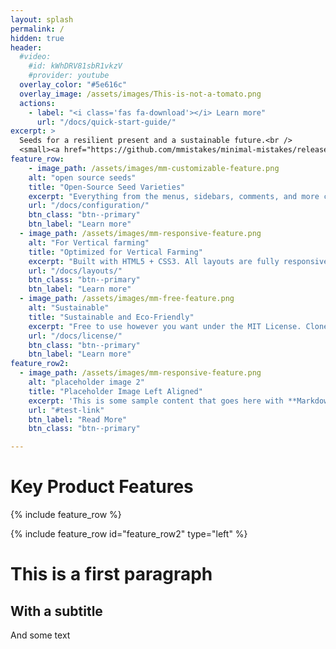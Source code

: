 ```yaml
---
layout: splash
permalink: /
hidden: true
header:
  #video:
    #id: kWhDRV81sbR1vkzV
    #provider: youtube
  overlay_color: "#5e616c"
  overlay_image: /assets/images/This-is-not-a-tomato.png
  actions:
    - label: "<i class='fas fa-download'></i> Learn more"
      url: "/docs/quick-start-guide/"
excerpt: >
  Seeds for a resilient present and a sustainable future.<br />
  <small><a href="https://github.com/mmistakes/minimal-mistakes/releases/tag/4.26.2">Latest release v4.26.2</a></small>
feature_row:
    - image_path: /assets/images/mm-customizable-feature.png
    alt: "open source seeds"
    title: "Open-Source Seed Varieties"
    excerpt: "Everything from the menus, sidebars, comments, and more can be configured or set with YAML Front Matter."
    url: "/docs/configuration/"
    btn_class: "btn--primary"
    btn_label: "Learn more"
  - image_path: /assets/images/mm-responsive-feature.png
    alt: "For Vertical farming"
    title: "Optimized for Vertical Farming"
    excerpt: "Built with HTML5 + CSS3. All layouts are fully responsive with helpers to augment your content."
    url: "/docs/layouts/"
    btn_class: "btn--primary"
    btn_label: "Learn more"
  - image_path: /assets/images/mm-free-feature.png
    alt: "Sustainable"
    title: "Sustainable and Eco-Friendly"
    excerpt: "Free to use however you want under the MIT License. Clone it, fork it, customize it... whatever!"
    url: "/docs/license/"
    btn_class: "btn--primary"
    btn_label: "Learn more" 
feature_row2:
  - image_path: /assets/images/mm-responsive-feature.png
    alt: "placeholder image 2"
    title: "Placeholder Image Left Aligned"
    excerpt: 'This is some sample content that goes here with **Markdown** formatting. Left aligned with `type="left"`'
    url: "#test-link"
    btn_label: "Read More"
    btn_class: "btn--primary"

---
```

# Key Product Features

{% include feature_row %}

{% include feature_row id="feature_row2" type="left" %}

# This is a first paragraph
## With a subtitle
And some text